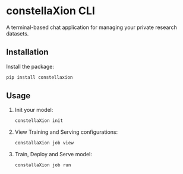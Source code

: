 # constellaXion CLI

A terminal-based chat application for managing your private research datasets.

## Installation

Install the package:

```sh
pip install constellaxion
```


## Usage
1. Init your model:

    ```sh
    constellaXion init
    ```

2. View Training and Serving configurations:

    ```sh
    constallaXion job view
    ```

3. Train, Deploy and Serve model:

    ```sh
    constallaXion job run
    ```
